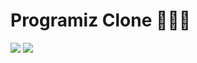 # Programiz Clone 🧑🏻‍💻

<img src="https://github.com/jagadeesh-k-2802/static-site-clones/assets/63912668/0ce3aca3-cda9-4eb9-9d1e-a163c7077727" />
<img src="https://github.com/jagadeesh-k-2802/static-site-clones/assets/63912668/753436e5-d589-4062-98d8-a27f07c8ab1d" />
